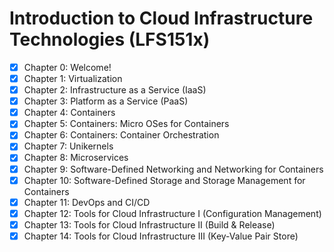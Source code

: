 # Introduction to Cloud Infrastructure Technologies (LFS151x)

- [x] Chapter 0: Welcome!
- [x] Chapter 1: Virtualization
- [x] Chapter 2: Infrastructure as a Service (IaaS)
- [x] Chapter 3: Platform as a Service (PaaS)
- [x] Chapter 4: Containers
- [x] Chapter 5: Containers: Micro OSes for Containers
- [x] Chapter 6: Containers: Container Orchestration
- [x] Chapter 7: Unikernels
- [x] Chapter 8: Microservices
- [x] Chapter 9: Software-Defined Networking and Networking for Containers
- [x] Chapter 10: Software-Defined Storage and Storage Management for Containers
- [x] Chapter 11: DevOps and CI/CD
- [x] Chapter 12: Tools for Cloud Infrastructure I (Configuration Management)
- [x] Chapter 13: Tools for Cloud Infrastructure II (Build & Release)
- [x] Chapter 14: Tools for Cloud Infrastructure III (Key-Value Pair Store)
